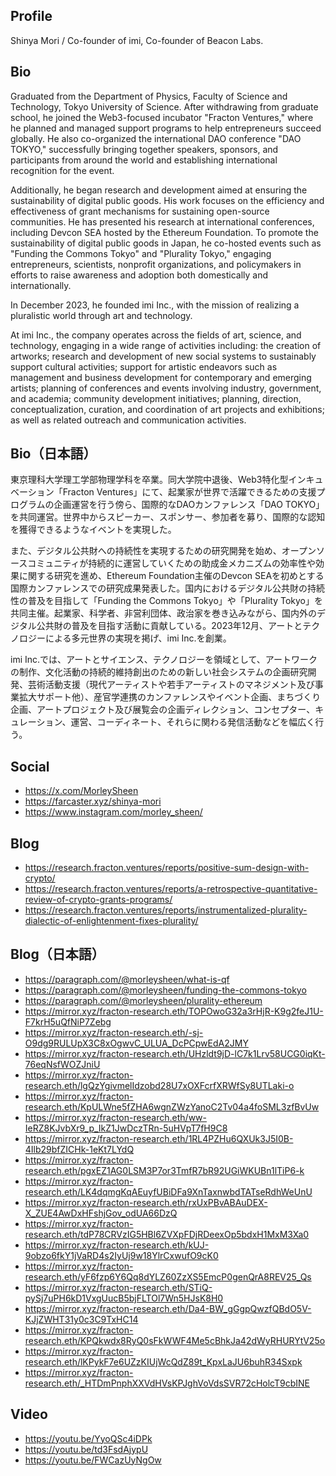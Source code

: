 ## Profile
Shinya Mori / Co-founder of imi, Co-founder of Beacon Labs.

## Bio
Graduated from the Department of Physics, Faculty of Science and Technology, Tokyo University of Science. After withdrawing from graduate school, he joined the Web3-focused incubator "Fracton Ventures," where he planned and managed support programs to help entrepreneurs succeed globally. He also co-organized the international DAO conference "DAO TOKYO," successfully bringing together speakers, sponsors, and participants from around the world and establishing international recognition for the event.

Additionally, he began research and development aimed at ensuring the sustainability of digital public goods. His work focuses on the efficiency and effectiveness of grant mechanisms for sustaining open-source communities. He has presented his research at international conferences, including Devcon SEA hosted by the Ethereum Foundation. To promote the sustainability of digital public goods in Japan, he co-hosted events such as "Funding the Commons Tokyo" and "Plurality Tokyo," engaging entrepreneurs, scientists, nonprofit organizations, and policymakers in efforts to raise awareness and adoption both domestically and internationally.

In December 2023, he founded imi Inc., with the mission of realizing a pluralistic world through art and technology.

At imi Inc., the company operates across the fields of art, science, and technology, engaging in a wide range of activities including: the creation of artworks; research and development of new social systems to sustainably support cultural activities; support for artistic endeavors such as management and business development for contemporary and emerging artists; planning of conferences and events involving industry, government, and academia; community development initiatives; planning, direction, conceptualization, curation, and coordination of art projects and exhibitions; as well as related outreach and communication activities.

## Bio（日本語）
東京理科大学理工学部物理学科を卒業。同大学院中退後、Web3特化型インキュベーション「Fracton Ventures」にて、起業家が世界で活躍できるための支援プログラムの企画運営を行う傍ら、国際的なDAOカンファレンス「DAO TOKYO」を共同運営。世界中からスピーカー、スポンサー、参加者を募り、国際的な認知を獲得できるようなイベントを実現した。

また、デジタル公共財への持続性を実現するための研究開発を始め、オープンソースコミュニティが持続的に運営していくための助成金メカニズムの効率性や効果に関する研究を進め、Ethereum Foundation主催のDevcon SEAを初めとする国際カンファレンスでの研究成果発表した。国内におけるデジタル公共財の持続性の普及を目指して「Funding the Commons Tokyo」や「Plurality Tokyo」を共同主催。起業家、科学者、非営利団体、政治家を巻き込みながら、国内外のデジタル公共財の普及を目指す活動に貢献している。2023年12月、アートとテクノロジーによる多元世界の実現を掲げ、imi Inc.を創業。

imi Inc.では、アートとサイエンス、テクノロジーを領域として、アートワークの制作、文化活動の持続的維持創出のための新しい社会システムの企画研究開発、芸術活動支援（現代アーティストや若手アーティストのマネジメント及び事業拡大サポート他）、産官学連携のカンファレンスやイベント企画、まちづくり企画、アートプロジェクト及び展覧会の企画ディレクション、コンセプター、キュレーション、運営、コーディネート、それらに関わる発信活動などを幅広く行う。

## Social
- https://x.com/MorleySheen
- https://farcaster.xyz/shinya-mori
- https://www.instagram.com/morley_sheen/

## Blog
- https://research.fracton.ventures/reports/positive-sum-design-with-crypto/
- https://research.fracton.ventures/reports/a-retrospective-quantitative-review-of-crypto-grants-programs/
- https://research.fracton.ventures/reports/instrumentalized-plurality-dialectic-of-enlightenment-fixes-plurality/

## Blog（日本語）
- https://paragraph.com/@morleysheen/what-is-qf
- https://paragraph.com/@morleysheen/funding-the-commons-tokyo
- https://paragraph.com/@morleysheen/plurality-ethereum
- https://mirror.xyz/fracton-research.eth/TOPOwoG32a3rHjR-K9g2feJ1U-F7krH5uQfNiP7Zebg
- https://mirror.xyz/fracton-research.eth/-sj-O9dg9RULUpX3C8xOgwvC_ULUA_DcPCpwEdA2JMY
- https://mirror.xyz/fracton-research.eth/UHzldt9jD-lC7k1Lrv58UCG0iqKt-76eqNsfWOZJniU
- https://mirror.xyz/fracton-research.eth/lgQzYgivmelIdzobd28U7xOXFcrfXRWfSy8UTLaki-o
- https://mirror.xyz/fracton-research.eth/KpULWne5fZHA6wgnZWzYanoC2Tv04a4foSML3zfBvUw
- https://mirror.xyz/fracton-research.eth/ww-IeRZ8KJvbXr9_p_IkZ1JwDczTRn-5uHVpT7fH9C8
- https://mirror.xyz/fracton-research.eth/1RL4PZHu6QXUk3J5I0B-4Ilb29bfZICHk-1eKt7LYdQ
- https://mirror.xyz/fracton-research.eth/pgxEZ1AG0LSM3P7or3TmfR7bR92UGiWKUBn1lTiP6-k
- https://mirror.xyz/fracton-research.eth/LK4dqmgKqAEuyfUBiDFa9XnTaxnwbdTATseRdhWeUnU
- https://mirror.xyz/fracton-research.eth/rxUxPBvABAuDEX-X_ZUE4AwDxHFshjGov_odUA66DzQ
- https://mirror.xyz/fracton-research.eth/tdP78CRVzIG5HBl6ZVXpFDjRDeexOp5bdxH1MxM3Xa0
- https://mirror.xyz/fracton-research.eth/kUJ-9obzo6fkY1jVaRD4s2IyUj9w18YlrCxwufO9cK0
- https://mirror.xyz/fracton-research.eth/yF6fzp6Y6Qq8dYLZ60ZzXS5EmcP0genQrA8REV25_Qs
- https://mirror.xyz/fracton-research.eth/STiQ-pySj7uPH6kD1VxgUucB5bjFLTOl7Wn5HJsK8H0
- https://mirror.xyz/fracton-research.eth/Da4-BW_gGgpQwzfQBdO5V-KJjZWHT31y0c3C9TxHC14
- https://mirror.xyz/fracton-research.eth/KPQkwdx8RyQ0sFkWWF4Me5cBhkJa42dWyRHURYtV25o
- https://mirror.xyz/fracton-research.eth/lKPykF7e6UZzKIUjWcQdZ89t_KpxLaJU6buhR34Sxpk
- https://mirror.xyz/fracton-research.eth/_HTDmPnphXXVdHVsKPJghVoVdsSVR72cHolcT9cbINE

## Video
- https://youtu.be/YyoQSc4iDPk
- https://youtu.be/td3FsdAjypU
- https://youtu.be/FWCazUyNgOw

<!--
**SHiNYA-MORi/.github** is a ✨ _special_ ✨ repository because its `profile/README.md` (this file) appears on your GitHub profile.

Here are some ideas to get you started:

- 🔭 I’m currently working on ...
- 🌱 I’m currently learning ...
- 👯 I’m looking to collaborate on ...
- 🤔 I’m looking for help with ...
- 💬 Ask me about ...
- 📫 How to reach me: ...
- 😄 Pronouns: ...
- ⚡ Fun fact: ...
-->

